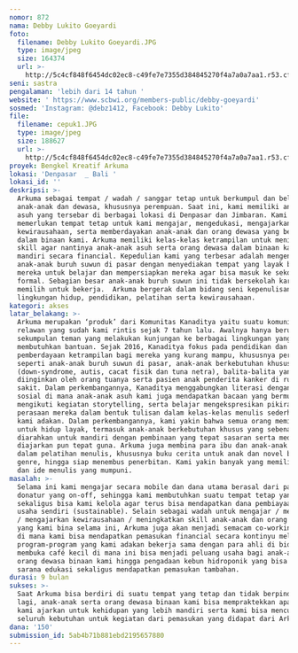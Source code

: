 ```yaml
---
nomor: 872
nama: Debby Lukito Goeyardi
foto:
  filename: Debby Lukito Goeyardi.JPG
  type: image/jpeg
  size: 164374
  url: >-
    http://5c4cf848f6454dc02ec8-c49fe7e7355d384845270f4a7a0a7aa1.r53.cf2.rackcdn.com/4d252f69-cffb-4ec5-9495-ca917272bcfd/Debby%20Lukito%20Goeyardi.JPG
seni: sastra
pengalaman: 'lebih dari 14 tahun '
website: ' https://www.scbwi.org/members-public/debby-goeyardi'
sosmed: 'Instagram: @debz1412, Facebook: Debby Lukito'
file:
  filename: cepuk1.JPG
  type: image/jpeg
  size: 188627
  url: >-
    http://5c4cf848f6454dc02ec8-c49fe7e7355d384845270f4a7a0a7aa1.r53.cf2.rackcdn.com/19e0ff18-ffbc-4ec6-a5bc-92f23972c8a7/cepuk1.JPG
proyek: Bengkel Kreatif Arkuma
lokasi: 'Denpasar  _ Bali '
lokasi_id: ''
deskripsi: >-
  Arkuma sebagai tempat / wadah / sanggar tetap untuk berkumpul dan belajar bagi
  anak-anak dan dewasa, khususnya perempuan. Saat ini, kami memiliki anak-anak
  asuh yang tersebar di berbagai lokasi di Denpasar dan Jimbaran. Kami
  memerlukan tempat tetap untuk kami mengajar, mengedukasi, mengajarkan
  kewirausahaan, serta memberdayakan anak-anak dan orang dewasa yang berada
  dalam binaan kami. Arkuma memiliki kelas-kelas ketrampilan untuk meningkatkan
  skill agar nantinya anak-anak asuh serta orang dewasa dalam binaan kami bisa
  mandiri secara financial. Kepedulian kami yang terbesar adalah mengentaskan
  anak-anak buruh suwun di pasar dengan menyediakan tempat yang layak bagi
  mereka untuk belajar dan mempersiapkan mereka agar bisa masuk ke sekolah
  formal. Sebagian besar anak-anak buruh suwun ini tidak bersekolah karena
  memilih untuk bekerja.  Arkuma bergerak dalam bidang seni kepenulisan,
  lingkungan hidup, pendidikan, pelatihan serta kewirausahaan. 
kategori: akses
latar_belakang: >-
  Arkuma merupakan ‘produk’ dari Komunitas Kanaditya yaitu suatu komunitas para
  relawan yang sudah kami rintis sejak 7 tahun lalu. Awalnya hanya berupa
  sekumpulan teman yang melakukan kunjungan ke berbagai lingkungan yang
  membutuhkan bantuan. Sejak 2016, Kanaditya fokus pada pendidikan dan
  pemberdayaan ketrampilan bagi mereka yang kurang mampu, khususnya perempuan,
  seperti anak-anak buruh suwun di pasar, anak-anak berkebutuhan khusus
  (down-syndrome, autis, cacat fisik dan tuna netra), balita-balita yang tak
  diinginkan oleh orang tuanya serta pasien anak penderita kanker di rumah
  sakit. Dalam perkembangannya, Kanaditya menggabungkan literasi dengan kegiatan
  sosial di mana anak-anak asuh kami juga mendapatkan bacaan yang bermutu, rutin
  mengikuti kegiatan storytelling, serta belajar mengekspresikan pikiran dan
  perasaan mereka dalam bentuk tulisan dalam kelas-kelas menulis sederhana yang
  kami adakan. Dalam perkembangannya, kami yakin bahwa semua orang memiliki hak
  untuk hidup layak, termasuk anak-anak berkebutuhan khusus yang sebenarnya bisa
  diarahkan untuk mandiri dengan pembinaan yang tepat sasaran serta media yang
  diajarkan pun tepat guna. Arkuma juga membina para ibu dan anak-anak perempuan
  dalam pelatihan menulis, khususnya buku cerita untuk anak dan novel berbagai
  genre, hingga siap menembus penerbitan. Kami yakin banyak yang memiliki bakat
  dan ide menulis yang mumpuni. 
masalah: >-
  Selama ini kami mengajar secara mobile dan dana utama berasal dari para
  donatur yang on-off, sehingga kami membutuhkan suatu tempat tetap yang
  sekaligus bisa kami kelola agar terus bisa mendapatkan dana pembiayaan dari
  usaha sendiri (sustainable). Selain sebagai wadah untuk mengajar / mengedukasi
  / mengajarkan kewirausahaan / meningkatkan skill anak-anak dan orang dewasa
  yang kami bina selama ini, Arkuma juga akan menjadi semacam co-working space
  di mana kami bisa mendapatkan pemasukan financial secara kontinyu melalui
  program-program yang kami adakan bekerja sama dengan para ahli di bidangnya,
  membuka café kecil di mana ini bisa menjadi peluang usaha bagi anak-anak dan
  orang dewasa binaan kami hingga pengadaan kebun hidroponik yang bisa menjadi
  sarana edukasi sekaligus mendapatkan pemasukan tambahan. 
durasi: 9 bulan
sukses: >-
  Saat Arkuma bisa berdiri di suatu tempat yang tetap dan tidak berpindah-pindah
  lagi, anak-anak serta orang dewasa binaan kami bisa mempraktekkan apa yang
  kami ajarkan untuk kehidupan yang lebih mandiri serta kami bisa mencukupi
  seluruh kebutuhan untuk kegiatan dari pemasukan yang didapat dari Arkuma. 
dana: '150'
submission_id: 5ab4b71b881ebd2195657880
---
```

